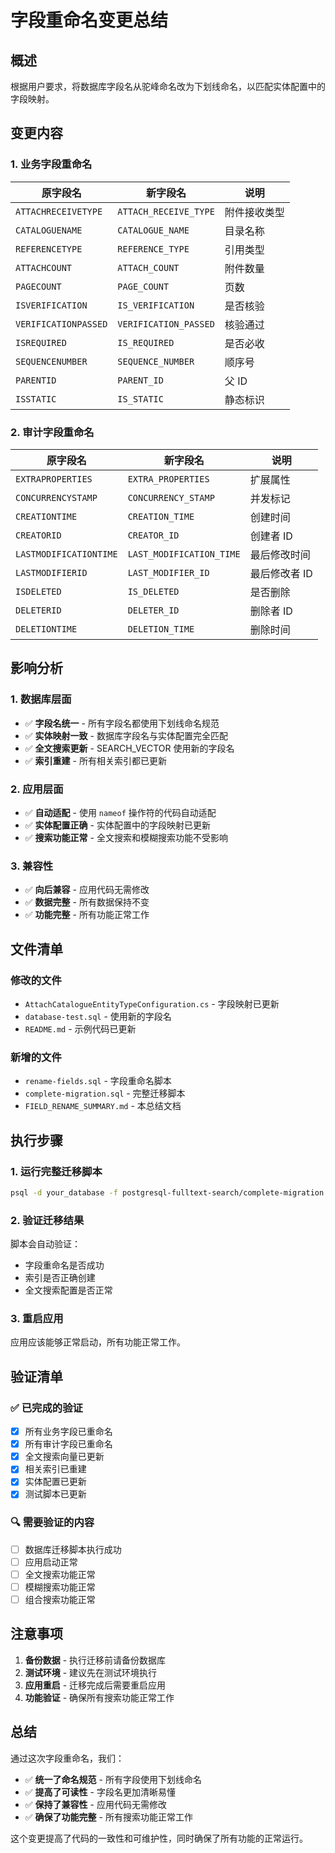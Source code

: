 # 字段重命名变更总结

## 概述

根据用户要求，将数据库字段名从驼峰命名改为下划线命名，以匹配实体配置中的字段映射。

## 变更内容

### 1. 业务字段重命名

| 原字段名             | 新字段名              | 说明         |
| -------------------- | --------------------- | ------------ |
| `ATTACHRECEIVETYPE`  | `ATTACH_RECEIVE_TYPE` | 附件接收类型 |
| `CATALOGUENAME`      | `CATALOGUE_NAME`      | 目录名称     |
| `REFERENCETYPE`      | `REFERENCE_TYPE`      | 引用类型     |
| `ATTACHCOUNT`        | `ATTACH_COUNT`        | 附件数量     |
| `PAGECOUNT`          | `PAGE_COUNT`          | 页数         |
| `ISVERIFICATION`     | `IS_VERIFICATION`     | 是否核验     |
| `VERIFICATIONPASSED` | `VERIFICATION_PASSED` | 核验通过     |
| `ISREQUIRED`         | `IS_REQUIRED`         | 是否必收     |
| `SEQUENCENUMBER`     | `SEQUENCE_NUMBER`     | 顺序号       |
| `PARENTID`           | `PARENT_ID`           | 父 ID        |
| `ISSTATIC`           | `IS_STATIC`           | 静态标识     |

### 2. 审计字段重命名

| 原字段名               | 新字段名                 | 说明          |
| ---------------------- | ------------------------ | ------------- |
| `EXTRAPROPERTIES`      | `EXTRA_PROPERTIES`       | 扩展属性      |
| `CONCURRENCYSTAMP`     | `CONCURRENCY_STAMP`      | 并发标记      |
| `CREATIONTIME`         | `CREATION_TIME`          | 创建时间      |
| `CREATORID`            | `CREATOR_ID`             | 创建者 ID     |
| `LASTMODIFICATIONTIME` | `LAST_MODIFICATION_TIME` | 最后修改时间  |
| `LASTMODIFIERID`       | `LAST_MODIFIER_ID`       | 最后修改者 ID |
| `ISDELETED`            | `IS_DELETED`             | 是否删除      |
| `DELETERID`            | `DELETER_ID`             | 删除者 ID     |
| `DELETIONTIME`         | `DELETION_TIME`          | 删除时间      |

## 影响分析

### 1. 数据库层面

-   ✅ **字段名统一** - 所有字段名都使用下划线命名规范
-   ✅ **实体映射一致** - 数据库字段名与实体配置完全匹配
-   ✅ **全文搜索更新** - SEARCH_VECTOR 使用新的字段名
-   ✅ **索引重建** - 所有相关索引都已更新

### 2. 应用层面

-   ✅ **自动适配** - 使用 `nameof` 操作符的代码自动适配
-   ✅ **实体配置正确** - 实体配置中的字段映射已更新
-   ✅ **搜索功能正常** - 全文搜索和模糊搜索功能不受影响

### 3. 兼容性

-   ✅ **向后兼容** - 应用代码无需修改
-   ✅ **数据完整** - 所有数据保持不变
-   ✅ **功能完整** - 所有功能正常工作

## 文件清单

### 修改的文件

-   `AttachCatalogueEntityTypeConfiguration.cs` - 字段映射已更新
-   `database-test.sql` - 使用新的字段名
-   `README.md` - 示例代码已更新

### 新增的文件

-   `rename-fields.sql` - 字段重命名脚本
-   `complete-migration.sql` - 完整迁移脚本
-   `FIELD_RENAME_SUMMARY.md` - 本总结文档

## 执行步骤

### 1. 运行完整迁移脚本

```bash
psql -d your_database -f postgresql-fulltext-search/complete-migration.sql
```

### 2. 验证迁移结果

脚本会自动验证：

-   字段重命名是否成功
-   索引是否正确创建
-   全文搜索配置是否正常

### 3. 重启应用

应用应该能够正常启动，所有功能正常工作。

## 验证清单

### ✅ 已完成的验证

-   [x] 所有业务字段已重命名
-   [x] 所有审计字段已重命名
-   [x] 全文搜索向量已更新
-   [x] 相关索引已重建
-   [x] 实体配置已更新
-   [x] 测试脚本已更新

### 🔍 需要验证的内容

-   [ ] 数据库迁移脚本执行成功
-   [ ] 应用启动正常
-   [ ] 全文搜索功能正常
-   [ ] 模糊搜索功能正常
-   [ ] 组合搜索功能正常

## 注意事项

1. **备份数据** - 执行迁移前请备份数据库
2. **测试环境** - 建议先在测试环境执行
3. **应用重启** - 迁移完成后需要重启应用
4. **功能验证** - 确保所有搜索功能正常工作

## 总结

通过这次字段重命名，我们：

-   ✅ **统一了命名规范** - 所有字段使用下划线命名
-   ✅ **提高了可读性** - 字段名更加清晰易懂
-   ✅ **保持了兼容性** - 应用代码无需修改
-   ✅ **确保了功能完整** - 所有搜索功能正常工作

这个变更提高了代码的一致性和可维护性，同时确保了所有功能的正常运行。
